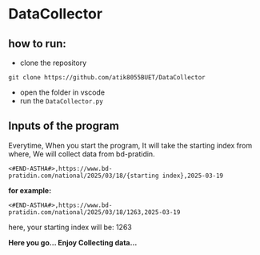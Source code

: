 # DataCollector

## how to run:
- clone the repository
```
git clone https://github.com/atik8055BUET/DataCollector
```
- open the folder in vscode
- run the `DataCollector.py`

## Inputs of the program
Everytime, When you start the program, It will take the starting index from where, We will collect data from bd-pratidin.

```
<#END-ASTHA#>,https://www.bd-pratidin.com/national/2025/03/18/{starting index},2025-03-19
```

**for example:**
```
<#END-ASTHA#>,https://www.bd-pratidin.com/national/2025/03/18/1263,2025-03-19
```
here,
your starting index will be: 1263

**Here you go... Enjoy Collecting data...**
